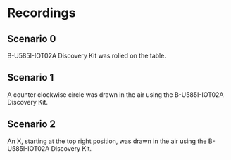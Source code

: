 # Recordings

## Scenario 0

B-U585I-IOT02A Discovery Kit was rolled on the table.

## Scenario 1

A counter clockwise circle was drawn in the air using the B-U585I-IOT02A Discovery Kit. 

## Scenario 2

An X, starting at the top right position, was drawn in the air using the B-U585I-IOT02A Discovery Kit.